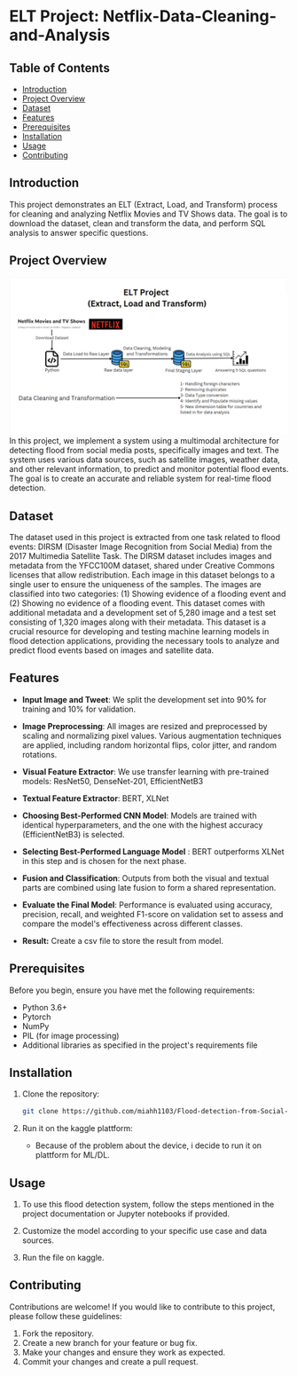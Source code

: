 # ELT Project: Netflix-Data-Cleaning-and-Analysis
## Table of Contents

- [Introduction](#introduction)
- [Project Overview](#project-overview)
- [Dataset](#Dataset)
- [Features](#features)
- [Prerequisites](#prerequisites)
- [Installation](#installation)
- [Usage](#usage)
- [Contributing](#contributing)

## Introduction

This project demonstrates an ELT (Extract, Load, and Transform) process for cleaning and analyzing Netflix Movies and TV Shows data. The goal is to download the dataset, clean and transform the data, and perform SQL analysis to answer specific questions.

## Project Overview
![Alt Text](ELT.png) <br>
In this project, we implement a system using a multimodal architecture for detecting flood from social media posts, specifically images and text. The system uses various data sources, such as satellite images, weather data, and other relevant information, to predict and monitor potential flood events. The goal is to create an accurate and reliable system for real-time flood detection.

## Dataset

The dataset used in this project is extracted from one task related to flood events: DIRSM (Disaster Image Recognition from Social Media) from the 2017 Multimedia Satellite Task. The DIRSM dataset includes images and metadata from the YFCC100M dataset, shared under Creative Commons licenses that allow redistribution. Each image in this dataset belongs to a single user to ensure the uniqueness of the samples. The images are classified into two categories: (1) Showing evidence of a flooding event and (2) Showing no evidence of a flooding event. This dataset comes with additional metadata and a development set of 5,280 image and a test set consisting of 1,320 images along with their metadata. This dataset is a crucial resource for developing and testing machine learning models in flood detection applications, providing the necessary tools to analyze and predict flood events based on images and satellite data. 

## Features

- **Input Image and Tweet**: We split the development set into 90% for training and 10% for validation.

- **Image Preprocessing**: All images are resized and preprocessed by scaling and normalizing pixel values. Various augmentation techniques are applied, including random horizontal flips, color jitter, and random rotations.

- **Visual Feature Extractor**: We use transfer learning with pre-trained models: ResNet50, DenseNet-201, EfficientNetB3
  
- **Textual Feature Extractor**: BERT, XLNet
  
- **Choosing Best-Performed CNN Model**: Models are trained with identical hyperparameters, and the one with the highest accuracy (EfficientNetB3) is selected.

- **Selecting Best-Performed Language Model** : BERT outperforms XLNet in this step and is chosen for the next phase.

- **Fusion and Classification**: Outputs from both the visual and textual parts are combined using late fusion to form a shared representation.
  
- **Evaluate the Final Model**: Performance is evaluated using accuracy, precision, recall, and weighted F1-score on validation set to assess and compare the model's effectiveness across different classes.
  
- **Result:** Create a csv file to store the result from model.

## Prerequisites

Before you begin, ensure you have met the following requirements:

- Python 3.6+
- Pytorch
- NumPy
- PIL (for image processing)
- Additional libraries as specified in the project's requirements file

## Installation

1. Clone the repository:

   ```bash
   git clone https://github.com/miahh1103/Flood-detection-from-Social-Media-Posts-Using-Multimodal-Deep-Learning.git
   ```

2. Run it on the kaggle plattform:
   - Because of the problem about the device, i decide to run it on plattform for ML/DL.

## Usage

1. To use this flood detection system, follow the steps mentioned in the project documentation or Jupyter notebooks if provided.

2. Customize the model according to your specific use case and data sources.

3. Run the file on kaggle.

## Contributing

Contributions are welcome! If you would like to contribute to this project, please follow these guidelines:

1. Fork the repository.
2. Create a new branch for your feature or bug fix.
3. Make your changes and ensure they work as expected.
4. Commit your changes and create a pull request.
